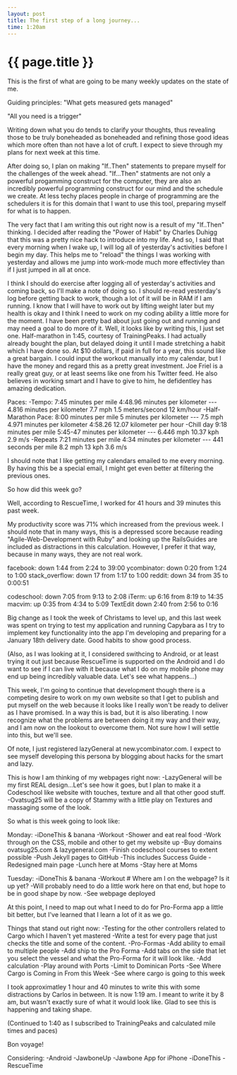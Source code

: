 ```yaml
---
layout: post
title: The first step of a long journey...
time: 1:20am
---
```


{{ page.title }}
================

This is the first of what are going to be many weekly updates on the state of
me.

Guiding principles: "What gets measured gets managed"

"All you need is a trigger"

Writing down what you do tends to clarify your thoughts, thus revealing those to
be truly boneheaded as boneheaded and refining those good ideas which more often
than not have a lot of cruft. I expect to sieve through my plans for next week
at this time.

After doing so, I plan on making "If..Then" statements to prepare myself for the
challenges of the week ahead. "If...Then" statments are not only a powerful
progamming construct for the computer, they are also an incredibly powerful
programming construct for our mind and the schedule we create. At less techy
places people in charge of programming are the schedulers it is for this domain
that I want to use this tool, preparing myself for what is to happen.

The very fact that I am writing this out right now is a result of my "If..Then"
thinking. I decided after reading the "Power of Habit" by Charles Duhigg that
this was a pretty nice hack to introduce into my life. And so, I said that every
morning when I wake up, I will log all of yesterday's activities before I begin
my day. This helps me to "reload" the things I was working with yesterday and
allows me jump into work-mode much more effectivley than if I just jumped in all
at once.

I think I should do exercise after logging all of yesterday's activities and
coming back, so I'll make a note of doing so. I should re-read yesterday's log
before getting back to work, though a lot of it will be in RAM if I am running.
I know that I will have to work out by lifting weight later but my health is
okay and I think I need to work on my coding ability a little more for the
moment. I have been pretty bad about just going out and running and may need a
goal to do more of it. Well, it looks like by writing this, I just set one.
Half-marathon in 1:45, courtesy of TrainingPeaks. I had actually already bought
the plan, but delayed doing it until I made stretching a habit which I have done
so. At $10 dollars, if paid in full for a year, this sound like a great bargain.
I could input the workout manually into my calendar, but I have the money and
regard this as a pretty great investment. Joe Friel is a really great guy, or at
least seems like one from his Twitter feed. He also believes in working smart
and I have to give to him, he defidentley has amazing dedication.

Paces:
  -Tempo:
      7:45 minutes per mile
      4:48.96 minutes per kilometer
      ---
      4.816 minutes per kilometer
      7.7 mph
      1.5 meters/second
      12 km/hour
  -Half-Marathon Pace:
      8:00 minutes per mile
      5 minutes per kilometer
      ---
      7.5 mph
      4.971 minutes per kilometer
      4:58.26
      12.07 kilometer per hour
  -Chill day
      9:18 minutes per mile
      5:45-47 minutes per kilometer
      ---
      6.446 mph
      10.37 kph
      2.9 m/s
  -Repeats
      7:21 minutes per mile
      4:34 minutes per kilometer
      ---
      441 seconds per mile
      8.2 mph
      13 kph
      3.6 m/s

I should note that I like getting my calendars emailed to me every morning. By
having this be a special email, I might get even better at filtering the
previous ones.

So how did this week go?

Well, according to RescueTime, I worked for 41 hours and 39 minutes this past
week.

My productivity score was 71% which increased from the previous week. I should
note that in many ways, this is a depressed score because reading
"Agile-Web-Development with Ruby" and looking up the RailsGuides are included as
distractions in this calculation. However, I prefer it that way, because in many
ways, they are not real work.

facebook: down 1:44 from 2:24 to 39:00
ycombinator: down 0:20 from 1:24 to 1:00
stack_overflow: down 17 from 1:17 to 1:00
reddit: down 34 from 35 to 0:00:51

codeschool: down 7:05 from 9:13 to 2:08
iTerm: up 6:16 from 8:19 to 14:35
macvim: up 0:35 from 4:34 to 5:09
TextEdit down 2:40 from 2:56 to 0:16

Big change as I took the week of Christams to level up, and this last week was
spent on trying to test my application and running Capybara as I try to
implement key functionality into the app I'm developing and preparing for a
January 18th delivery date. Good habits to show good process.

(Also, as I was looking at it, I considered swithcing to Android, or at least
trying it out just because RescueTime is supported on the Android and I do want
to see if I can live with it because what I do on my mobile phone may end up
being incredibly valuable data. Let's see what happens...)



This week, I'm going to continue that development though there is a competing
desire to work on my own website so that I get to publish and put myself on the
web because it looks like I really won't be ready to deliver as I have promised.
In a way this is bad, but it is also liberating. I now recognize what the
problems are between doing it my way and their way, and I am now on the lookout
to overcome them. Not sure how I will settle into this, but we'll see.

Of note, I just registered lazyGeneral at new.ycombinator.com. I expect to see
myself developing this persona by blogging about hacks for the smart and lazy.

This is how I am thinking of my webpages right now:
  -LazyGeneral will be my first REAL design...Let's see how it goes, but I plan to
make it a Codeschool like website with touches, texture and all that other good
stuff.
  -Ovatsug25 will be a copy of Stammy with a little play on Textures and
massaging some of the look.

So what is this week going to look like:

Monday:
  -iDoneThis & banana
  -Workout
  -Shower and eat real food
  -Work through on the CSS, mobile and other to get my website up
    -Buy domains ovatsug25.com & lazygeneral.com
    -Finish codeschool courses to extent possible
    -Push Jekyll pages to GitHub
      -This includes Success Guide
      -Redesigned main page
  -Lunch here at Moms
  -Stay here at Moms

Tuesday:
  -iDoneThis & banana
  -Workout # Where am I on the webpage? Is it up yet?
  -Will probably need to do a little work here on that end, but hope to be in
good shape by now.
  -See webpage deployed

At this point, I need to map out what I need to do for Pro-Forma app a little
bit better, but I've learned that I learn a lot of it as we go.

Things that stand out right now:
  -Testing for the other controllers related to Cargo which I haven't yet
mastered
  -Write a test for every page that just checks the title and some of the
content.
  -Pro-Formas
    -Add ability to email to multiple people
    -Add ship to the Pro Forma
    -Add tabs on the side that let you select the vessel and what the Pro-Forma
for it will look like.
    -Add calculation
  -Play around with Ports
    -Limit to Dominican Ports
    -See Where Cargo is Coming in From this Week
    -See where cargo is going to this week


I took approximatley 1 hour and 40 minutes to write this with some distractions
by Carlos in between. It is now 1:19 am. I meant to write it by 8 am, but wasn't
exactly sure of what it would look like. Glad to see this is happening and
taking shape.

(Continued to 1:40 as I subscribed to TrainingPeaks and calculated mile times
and paces)

Bon voyage!



Considering:
-Android
-JawboneUp
-Jawbone App for iPhone
-iDoneThis
-RescueTime

